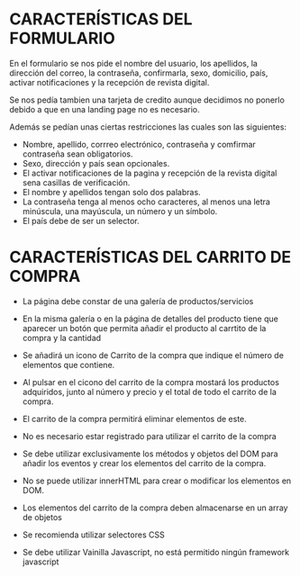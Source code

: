 # CARACTERÍSTICAS DEL FORMULARIO

En el formulario se nos pide el nombre del usuario, los apellidos, la dirección del correo, la contraseña, confirmarla, sexo, domicilio, país, 
activar notificaciones y la recepción de revista digital.

Se nos pedía tambien una tarjeta de credito aunque decidimos no ponerlo debido a que en una landing page no es necesario.

Además se pedían unas ciertas restricciones las cuales son las siguientes:

  - Nombre, apellido, corrreo electrónico, contraseña y comfirmar contraseña sean obligatorios.
  - Sexo, dirección y país sean opcionales.
  - El activar notificaciones de la pagina y recepción de la revista digital sena casillas de verificación.
  - El nombre y apellidos tengan solo dos palabras.
  - La contraseña tenga al menos ocho caracteres, al menos una letra minúscula, una mayúscula, un número y un símbolo.
  - El país debe de ser un selector.




# CARACTERÍSTICAS DEL CARRITO DE COMPRA

- La página debe constar de una galería de productos/servicios
- En la misma galería o en la página de detalles del producto tiene que aparecer un botón que permita añadir el producto al carrtito de la compra y la cantidad
- Se añadirá un icono de Carrito de la compra que indique el número de elementos que contiene.
- Al pulsar en el cicono del carrito de la compra mostará los productos adquiridos, junto al número y precio y el total de todo el carrito de la compra.
- El carrito de la compra permitirá eliminar elementos de este.
- No es necesario estar registrado para utilizar el carrito de la compra

- Se debe utilizar exclusivamente los métodos y objetos del DOM para añadir los eventos y crear los elementos del carrito de la compra.
- No se puede utilizar innerHTML para crear o modificar los elementos en DOM.
- Los elementos del carrito de la compra deben almacenarse en un array de objetos
- Se recomienda utilizar selectores CSS 
- Se debe utilizar Vainilla Javascript, no está permitido ningún framework javascript 
